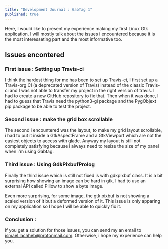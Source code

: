 ```yaml
---
title: "Development Journal : GabTag 1"
published: true
---
```


Here, I would like to present my experience making my first Linux Gtk application. I will mostly talk about the issues i encountered because it is the most interesseting part and the most informative too.

## Issues encontered

### First issue : Setting up Travis-ci

I think the hardest thing for me has been to set up Travis-ci, I first set up a Travis-org CI (a deprecated version of Travis) instead of the classic Travis-ci and I was not able to transfer my project in the right version of travis. I had to create a new GitHub repository to fix that. Then when it was done, I had to guess that Travis need the python3-gi package and the PygObjext pip package to be able to test the project.

### Second issue : make the grid box scrollable

The second i encountered was the layout, to make my grid layout scrollable, i had to put it inside a GtkAspectFrame and a GtkViewport which are not the easiest objects to access with glade. Anyway my layout is still not completely satisfying because i always need to resize the size of my panel when i'm using Gabtag.

### Third issue : Using GdkPixbufProlog

Finally the third issue which is still not fixed is with gdkpixbuf class. It is a bit surprising how showing an image can be hard in gtk. I had to use an external API called Pillow to show a byte image.

Even more surprising, for some image, the gtk pixbuf is not showing a scaled version of it but a deformed version of it. This issue is only apparing on my application so I hope I will be able to quickly fix it.

### Conclusion :

If you get a solution for those issues, you can send my an email to ismael.lachheb@protonmail.com. Otherwise, i hope my experience can help you.

